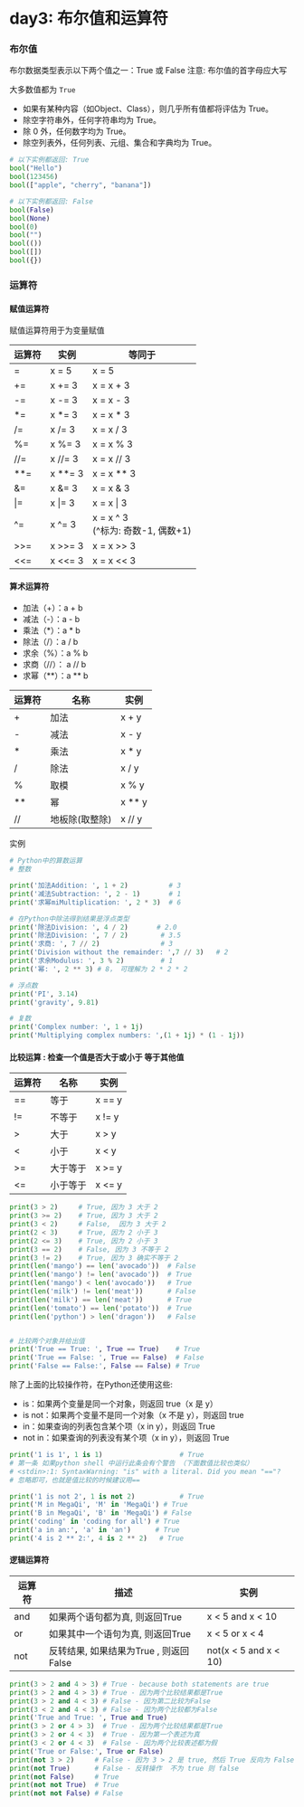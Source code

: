# day3: 布尔值和运算符

### 布尔值
布尔数据类型表示以下两个值之一：True 或 False
注意: 布尔值的首字母应大写

大多数值都为 `True`
- 如果有某种内容（如Object、Class），则几乎所有值都将评估为 True。
- 除空字符串外，任何字符串均为 True。
- 除 0 外，任何数字均为 True。
- 除空列表外，任何列表、元组、集合和字典均为 True。

```python
# 以下实例都返回: True
bool("Hello")
bool(123456)
bool(["apple", "cherry", "banana"])

# 以下实例都返回: False
bool(False)
bool(None)
bool(0)
bool("")
bool(())
bool([])
bool({})
```

### 运算符

#### 赋值运算符
赋值运算符用于为变量赋值

| 运算符 | 实例      | 等同于                            |
| --- | ------- | ------------------------------ |
| =   | x = 5   | x = 5                          |
| +=  | x += 3  | x = x + 3                      |
| -=  | x -= 3  | x = x - 3                      |
| \*= | x \*= 3 | x = x \* 3                     |
| /=  | x /= 3  | x = x / 3                      |
| %=  | x %= 3  | x = x % 3                      |
| //= | x //= 3 | x = x // 3                     |
| **= | x **= 3 | x = x ** 3                     |
| &=  | x &= 3  | x = x & 3                      |
| \|= | x \|= 3 | x = x \| 3                     |
| ^=  | x ^= 3  | x = x ^ 3<br>(^标为: 奇数-1, 偶数+1) |
| >>= | x >>= 3 | x = x >> 3                     |
| <<= | x <<= 3 | x = x << 3                     |
#### 算术运算符
- 加法（+）：a + b
- 减法（-）：a - b
- 乘法（*）：a * b
- 除法（/）：a / b
- 求余（%）：a % b
- 求商（//）： a // b
- 求幂（**）：a ** b

| 运算符 | 名称       | 实例     |
| --- | -------- | ------ |
| +   | 加法       | x + y  |
| -   | 减法       | x - y  |
| \*  | 乘法       | x \* y |
| /   | 除法       | x / y  |
| %   | 取模       | x % y  |
| **  | 幂        | x ** y |
| //  | 地板除(取整除) | x // y |

实例
```python
# Python中的算数运算
# 整数

print('加法Addition: ', 1 + 2)          # 3
print('减法Subtraction: ', 2 - 1)       # 1
print('求幂miMultiplication: ', 2 * 3)  # 6

# 在Python中除法得到结果是浮点类型
print('除法Division: ', 4 / 2)       # 2.0  
print('除法Division: ', 7 / 2)        # 3.5
print('求商: ', 7 // 2)               # 3
print('Division without the remainder: ',7 // 3)   # 2
print('求余Modulus: ', 3 % 2)         # 1
print('幂: ', 2 ** 3) # 8， 可理解为 2 * 2 * 2

# 浮点数
print('PI', 3.14)
print('gravity', 9.81)

# 复数
print('Complex number: ', 1 + 1j)
print('Multiplying complex numbers: ',(1 + 1j) * (1 - 1j))
```

#### 比较运算 : 检查一个值是否大于或小于 等于其他值

| 运算符 | 名称   | 实例     |
| --- | ---- | ------ |
| ==  | 等于   | x == y |
| !=  | 不等于  | x != y |
| >   | 大于   | x > y  |
| <   | 小于   | x < y  |
| >=  | 大于等于 | x >= y |
| <=  | 小于等于 | x <= y |
```python
print(3 > 2)     # True, 因为 3 大于 2
print(3 >= 2)    # True, 因为 3 大于 2
print(3 < 2)     # False,  因为 3 大于 2
print(2 < 3)     # True, 因为 2 小于 3
print(2 <= 3)    # True, 因为 2 小于 3
print(3 == 2)    # False, 因为 3 不等于 2
print(3 != 2)    # True, 因为 3 确实不等于 2
print(len('mango') == len('avocado'))  # False
print(len('mango') != len('avocado'))  # True
print(len('mango') < len('avocado'))   # True
print(len('milk') != len('meat'))      # False
print(len('milk') == len('meat'))      # True
print(len('tomato') == len('potato'))  # True
print(len('python') > len('dragon'))   # False


# 比较两个对象并给出值
print('True == True: ', True == True)    # True
print('True == False: ', True == False)  # False
print('False == False:', False == False) # True
```
除了上面的比较操作符，在Python还使用这些:

- is：如果两个变量是同一个对象，则返回 true（x 是 y）
- is not：如果两个变量不是同一个对象（x 不是 y），则返回 true
- in：如果查询的列表包含某个项（x in y），则返回 True
- not in：如果查询的列表没有某个项（x in y），则返回 True
```python
print('1 is 1', 1 is 1)                   # True 
# 第一条 如果python shell 中运行此条会有个警告 （下面数值比较也类似）
# <stdin>:1: SyntaxWarning: "is" with a literal. Did you mean "=="?
# 忽略即可，也就是值比较的时候建议用==

print('1 is not 2', 1 is not 2)           # True
print('M in MegaQi', 'M' in 'MegaQi') # True
print('B in MegaQi', 'B' in 'MegaQi') # False 
print('coding' in 'coding for all') # True
print('a in an:', 'a' in 'an')      # True
print('4 is 2 ** 2:', 4 is 2 ** 2)   # True
```

#### 逻辑运算符

| 运算符 | 描述                          | 实例                    |
| --- | --------------------------- | --------------------- |
| and | 如果两个语句都为真, 则返回True          | x < 5 and x < 10      |
| or  | 如果其中一个语句为真, 则返回True         | x < 5 or x < 4        |
| not | 反转结果, 如果结果为True , 则返回 False | not(x < 5 and x < 10) |
```python
print(3 > 2 and 4 > 3) # True - because both statements are true
print(3 > 2 and 4 > 3) # True - 因为两个比较结果都是True
print(3 > 2 and 4 < 3) # False - 因为第二比较为False
print(3 < 2 and 4 < 3) # False - 因为两个比较都为False
print('True and True: ', True and True)
print(3 > 2 or 4 > 3)  # True - 因为两个比较结果都是True
print(3 > 2 or 4 < 3)  # True - 因为第一个表述为真
print(3 < 2 or 4 < 3)  # False - 因为两个比较表述都为假
print('True or False:', True or False)
print(not 3 > 2)     # False - 因为 3 > 2 是 true, 然后 True 反向为 False
print(not True)      # False - 反转操作  不为 true 则 false
print(not False)     # True
print(not not True)  # True
print(not not False) # False
```
